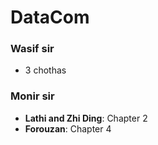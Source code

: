 # DataCom

### Wasif sir

* 3 chothas

### Monir sir

* __Lathi and Zhi Ding__: Chapter 2
* __Forouzan__: Chapter 4
